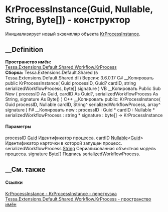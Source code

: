 # KrProcessInstance(Guid, Nullable<Guid>, String, Byte[]) - конструктор
Инициализирует новый экземпляр объекта
[KrProcessInstance](T_Tessa_Extensions_Default_Shared_Workflow_KrProcess_KrProcessInstance.htm).
## __Definition
 **Пространство имён:**
[Tessa.Extensions.Default.Shared.Workflow.KrProcess](N_Tessa_Extensions_Default_Shared_Workflow_KrProcess.htm)  
 **Сборка:** Tessa.Extensions.Default.Shared (в
Tessa.Extensions.Default.Shared.dll) Версия: 3.6.0.17
C# __Копировать
     public KrProcessInstance(
    	Guid processID,
    	Guid? cardID,
    	string serializedWorkflowProcess,
    	byte[] signature
    )
VB __Копировать
     Public Sub New ( 
    	processID As Guid,
    	cardID As Guid?,
    	serializedWorkflowProcess As String,
    	signature As Byte()
    )
C++ __Копировать
     public:
    KrProcessInstance(
    	Guid processID, 
    	Nullable<Guid> cardID, 
    	String^ serializedWorkflowProcess, 
    	array<unsigned char>^ signature
    )
F# __Копировать
     new : 
            processID : Guid * 
            cardID : Nullable<Guid> * 
            serializedWorkflowProcess : string * 
            signature : byte[] -> KrProcessInstance
#### Параметры
processID [Guid](https://learn.microsoft.com/dotnet/api/system.guid)
    Идентификатор процесса.
cardID
[Nullable](https://learn.microsoft.com/dotnet/api/system.nullable-1)<[Guid](https://learn.microsoft.com/dotnet/api/system.guid)>
    Идентификатор карточки в которой запущен процесс.
serializedWorkflowProcess
[String](https://learn.microsoft.com/dotnet/api/system.string)
    Сериализованная объектная модель процесса.
signature [Byte](https://learn.microsoft.com/dotnet/api/system.byte)[]
    Подпись serializedWorkflowProcess.
##  __См. также
#### Ссылки
[KrProcessInstance -
](T_Tessa_Extensions_Default_Shared_Workflow_KrProcess_KrProcessInstance.htm)
[KrProcessInstance -
перегрузка](Overload_Tessa_Extensions_Default_Shared_Workflow_KrProcess_KrProcessInstance__ctor.htm)
[Tessa.Extensions.Default.Shared.Workflow.KrProcess - пространство
имён](N_Tessa_Extensions_Default_Shared_Workflow_KrProcess.htm)
